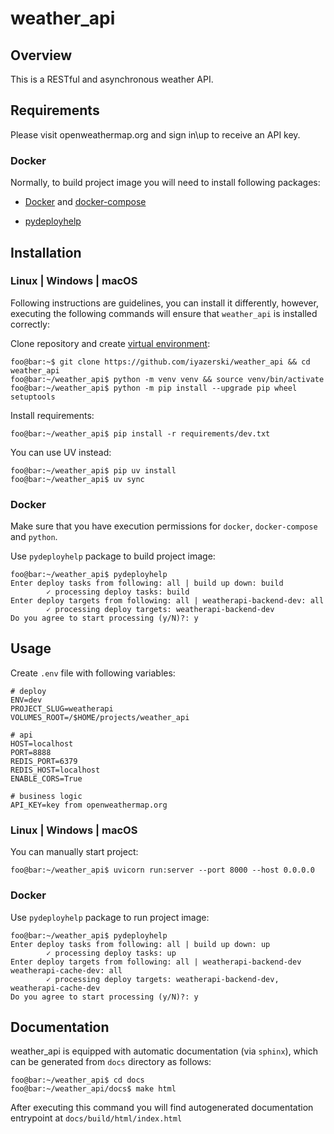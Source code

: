 # weather_api

## Overview

This is a RESTful and asynchronous weather API.

## Requirements

Please visit openweathermap.org and sign in\up to receive an API key.

### Docker

Normally, to build project image you will need to install following packages:

- [Docker](https://docs.docker.com/get-docker/) and [docker-compose](https://docs.docker.com/compose/install/)

- [pydeployhelp](https://pypi.org/project/pydeployhelp/)

## Installation

### Linux | Windows | macOS

Following instructions are guidelines, you can install it differently, however,
executing the following commands will ensure that `weather_api` is installed correctly:

Clone repository and create [virtual environment](https://docs.python.org/3/library/venv.html):

```console
foo@bar:~$ git clone https://github.com/iyazerski/weather_api && cd weather_api
foo@bar:~/weather_api$ python -m venv venv && source venv/bin/activate
foo@bar:~/weather_api$ python -m pip install --upgrade pip wheel setuptools
```

Install requirements:

```console
foo@bar:~/weather_api$ pip install -r requirements/dev.txt
```

You can use UV instead:

```console
foo@bar:~/weather_api$ pip uv install
foo@bar:~/weather_api$ uv sync
```

### Docker

Make sure that you have execution permissions for `docker`, `docker-compose` and `python`.

Use `pydeployhelp` package to build project image:

```console
foo@bar:~/weather_api$ pydeployhelp
Enter deploy tasks from following: all | build up down: build
        ✓ processing deploy tasks: build
Enter deploy targets from following: all | weatherapi-backend-dev: all
        ✓ processing deploy targets: weatherapi-backend-dev
Do you agree to start processing (y/N)?: y
```

## Usage

Create `.env` file with following variables:

```text
# deploy
ENV=dev
PROJECT_SLUG=weatherapi
VOLUMES_ROOT=/$HOME/projects/weather_api

# api
HOST=localhost
PORT=8888
REDIS_PORT=6379
REDIS_HOST=localhost
ENABLE_CORS=True

# business logic
API_KEY=key from openweathermap.org
```

### Linux | Windows | macOS

You can manually start project:

```console
foo@bar:~/weather_api$ uvicorn run:server --port 8000 --host 0.0.0.0
```

### Docker

Use `pydeployhelp` package to run project image:

```console
foo@bar:~/weather_api$ pydeployhelp
Enter deploy tasks from following: all | build up down: up
        ✓ processing deploy tasks: up
Enter deploy targets from following: all | weatherapi-backend-dev weatherapi-cache-dev: all
        ✓ processing deploy targets: weatherapi-backend-dev, weatherapi-cache-dev
Do you agree to start processing (y/N)?: y
```

## Documentation

weather_api is equipped with automatic documentation (via `sphinx`), which can be generated
from `docs` directory as follows:

```console
foo@bar:~/weather_api$ cd docs
foo@bar:~/weather_api/docs$ make html
```

After executing this command you will find autogenerated documentation entrypoint at `docs/build/html/index.html`
